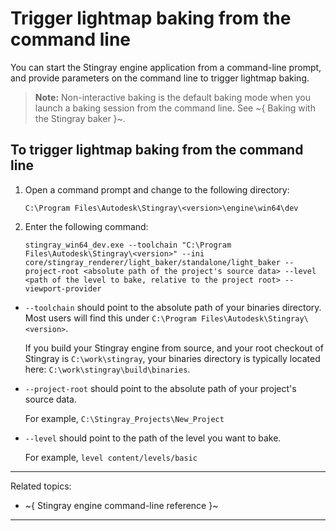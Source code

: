 # Trigger lightmap baking from the command line

You can start the Stingray engine application from a command-line prompt, and provide parameters on the command line to trigger lightmap baking.

>	**Note:** Non-interactive baking is the default baking mode when you launch a baking session from the command line. See ~{ Baking with the Stingray baker }~.

## To trigger lightmap baking from the command line

1.  Open a command prompt and change to the following directory:

		C:\Program Files\Autodesk\Stingray\<version>\engine\win64\dev

2.  Enter the following command:

	~~~
	stingray_win64_dev.exe --toolchain "C:\Program Files\Autodesk\Stingray\<version>" --ini core/stingray_renderer/light_baker/standalone/light_baker --project-root <absolute path of the project's source data> --level <path of the level to bake, relative to the project root> --viewport-provider
	~~~

-	`--toolchain` should point to the absolute path of your binaries directory. Most users will find this under `C:\Program Files\Autodesk\Stingray\<version>`.

  	If you build your Stingray engine from source, and your root checkout of Stingray is `C:\work\stingray`, your binaries directory is typically located here: `C:\work\stingray\build\binaries`.
		
-	`--project-root` should point to the absolute path of your project's source data.

	For example, `C:\Stingray_Projects\New_Project`

-	`--level` should point to the path of the level you want to bake.

	For example, `level content/levels/basic`

---
Related topics:
- ~{ Stingray engine command-line reference }~
---
